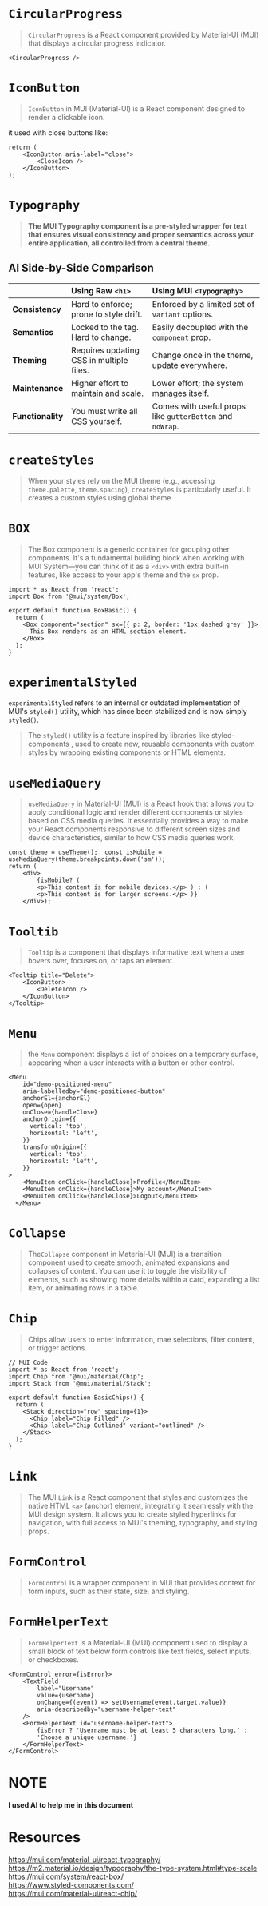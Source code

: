 

# `CircularProgress`

> `CircularProgress` is a React component provided by Material-UI (MUI) that displays a circular progress indicator.

```tsx
<CircularProgress />
```

# `IconButton`

> `IconButton` in MUI (Material-UI) is a React component designed to render a clickable icon.

it used with close buttons like:

```tsx
return (
	<IconButton aria-label="close">
		<CloseIcon />
	</IconButton>
);
```

# `Typography`

> **The MUI Typography component is a pre-styled wrapper for text that ensures visual consistency and proper semantics across your entire application, all controlled from a central theme.**

## AI Side-by-Side Comparison

| | Using Raw `<h1>` | Using MUI `<Typography>` |
| :--- | :--- | :--- |
| **Consistency** | Hard to enforce; prone to style drift. | Enforced by a limited set of `variant` options. |
| **Semantics** | Locked to the tag. Hard to change. | Easily decoupled with the `component` prop. |
| **Theming** | Requires updating CSS in multiple files. | Change once in the theme, update everywhere. |
| **Maintenance** | Higher effort to maintain and scale. | Lower effort; the system manages itself. |
| **Functionality** | You must write all CSS yourself. | Comes with useful props like `gutterBottom` and `noWrap`. |


# `createStyles`

> When your styles rely on the MUI theme (e.g., accessing `theme.palette`, `theme.spacing`), `createStyles` is particularly useful.
> It creates a custom styles using global theme

# `BOX`

> The Box component is a generic container for grouping other components. It's a fundamental building block when working with MUI System—you can think of it as a `<div>` with extra built-in features, like access to your app's theme and the `sx` prop. 


```tsx
import * as React from 'react';
import Box from '@mui/system/Box';

export default function BoxBasic() {
  return (
    <Box component="section" sx={{ p: 2, border: '1px dashed grey' }}>
      This Box renders as an HTML section element.
    </Box>
  );
}

```

# `experimentalStyled`
`experimentalStyled` refers to an internal or outdated implementation of MUI's `styled()` utility, which has since been stabilized and is now simply `styled()`.

> The `styled()` utility is a feature inspired by libraries like styled-components , used to create new, reusable components with custom styles by wrapping existing components or HTML elements.

# `useMediaQuery`

> `useMediaQuery` in Material-UI (MUI) is a React hook that allows you to apply conditional logic and render different components or styles based on CSS media queries. It essentially provides a way to make your React components responsive to different screen sizes and device characteristics, similar to how CSS media queries work.

```tsx
const theme = useTheme();  const isMobile = useMediaQuery(theme.breakpoints.down('sm')); 
return (
    <div>
        {isMobile? (
		<p>This content is for mobile devices.</p> ) : (        
		<p>This content is for larger screens.</p> )}    
    </div>);

```

# `Tooltib`

> `Tooltip` is a component that displays informative text when a user hovers over, focuses on, or taps an element.

```tsx
<Tooltip title="Delete">
	<IconButton>
		<DeleteIcon />
	</IconButton>
</Tooltip>
```

# `Menu`

> the `Menu` component displays a list of choices on a temporary surface, appearing when a user interacts with a button or other control.

```tsx
<Menu
	id="demo-positioned-menu"
	aria-labelledby="demo-positioned-button"
	anchorEl={anchorEl}
	open={open}
	onClose={handleClose}
	anchorOrigin={{
	  vertical: 'top',
	  horizontal: 'left',
	}}
	transformOrigin={{
	  vertical: 'top',
	  horizontal: 'left',
	}}
>
	<MenuItem onClick={handleClose}>Profile</MenuItem>
	<MenuItem onClick={handleClose}>My account</MenuItem>
	<MenuItem onClick={handleClose}>Logout</MenuItem>
  </Menu>
```

# `Collapse`

> The`Collapse` component in Material-UI (MUI) is a transition component used to create smooth, animated expansions and collapses of content. You can use it to toggle the visibility of elements, such as showing more details within a card, expanding a list item, or animating rows in a table.

# `Chip`

> Chips allow users to enter information, mae selections, filter content, or trigger actions.

```tsx
// MUI Code
import * as React from 'react';
import Chip from '@mui/material/Chip';
import Stack from '@mui/material/Stack';

export default function BasicChips() {
  return (
    <Stack direction="row" spacing={1}>
      <Chip label="Chip Filled" />
      <Chip label="Chip Outlined" variant="outlined" />
    </Stack>
  );
}
```

# `Link`

> The MUI `Link` is a React component that styles and customizes the native HTML `<a>` (anchor) element, integrating it seamlessly with the MUI design system. It allows you to create styled hyperlinks for navigation, with full access to MUI's theming, typography, and styling props.

# `FormControl`

> `FormControl` is a wrapper component in MUI that provides context for form inputs, such as their state, size, and styling.

# `FormHelperText`

> `FormHelperText` is a Material-UI (MUI) component used to display a small block of text below form controls like text fields, select inputs, or checkboxes.

```tsx
<FormControl error={isError}>
	<TextField 
		label="Username"
		value={username}
		onChange={(event) => setUsername(event.target.value)}
		aria-describedby="username-helper-text"
	/>
	<FormHelperText id="username-helper-text">
		{isError ? 'Username must be at least 5 characters long.' : 
		'Choose a unique username.'}
	</FormHelperText>
</FormControl>
```


# NOTE
**I used AI to help me in this document**

# Resources
https://mui.com/material-ui/react-typography/ <br>
https://m2.material.io/design/typography/the-type-system.html#type-scale <br>
https://mui.com/system/react-box/ <br>
https://www.styled-components.com/ <br>
https://mui.com/material-ui/react-chip/
